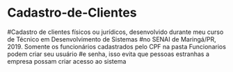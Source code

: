 # Cadastro-de-Clientes
#Cadastro de clientes físicos ou jurídicos, desenvolvido durante meu curso de Técnico em Desenvolvimento de Sistemas
#no SENAI de Maringá/PR, 2019. Somente os funcionários cadastrados pelo CPF na pasta Funcionarios podem criar seu usuário
#e senha, isso evita que pessoas estranhas a empresa possam criar acesso ao sistema
